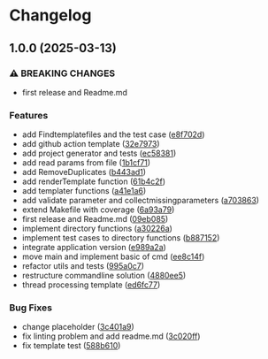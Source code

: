 # Changelog

## 1.0.0 (2025-03-13)


### ⚠ BREAKING CHANGES

* first release and Readme.md

### Features

* add Findtemplatefiles and the test case ([e8f702d](https://github.com/dirtydriver/projgen/commit/e8f702dbe247b1032d9d9370d1fd302a31677798))
* add github action template ([32e7973](https://github.com/dirtydriver/projgen/commit/32e7973dcfd073269ce66f0d31432334c1755579))
* add project generator and tests ([ec58381](https://github.com/dirtydriver/projgen/commit/ec583810e963cf32ead339deb22a3623f66ebcfc))
* add read params from file ([1b1cf71](https://github.com/dirtydriver/projgen/commit/1b1cf71a1df41278c0eeafd974104eec7730bea8))
* add RemoveDuplicates ([b443ad1](https://github.com/dirtydriver/projgen/commit/b443ad1fbae33d7f46ff2148467e5a27cdb912a1))
* add renderTemplate function ([61b4c2f](https://github.com/dirtydriver/projgen/commit/61b4c2fc34d664e1121168568ba0adfa953fda4f))
* add templater functions ([a41e1a6](https://github.com/dirtydriver/projgen/commit/a41e1a66953898d7b247538e2053dd2f6d4c2a20))
* add validate parameter and collectmissingparameters ([a703863](https://github.com/dirtydriver/projgen/commit/a703863c39c2ee3f58d63063c547be357001c575))
* extend Makefile with coverage ([6a93a79](https://github.com/dirtydriver/projgen/commit/6a93a79bb87a89d4b3dd448c89ab0491d5a61188))
* first release and Readme.md ([09eb085](https://github.com/dirtydriver/projgen/commit/09eb085e57c6b3e15ac9b696130c65f20e8e65c1))
* implement directory functions ([a30226a](https://github.com/dirtydriver/projgen/commit/a30226a32c9c0f480a64cbac626d28615ad70077))
* implement test cases to directory functions ([b887152](https://github.com/dirtydriver/projgen/commit/b8871528e01d0f2fefbddd2eae41846648c51ec0))
* integrate application version ([e989a2a](https://github.com/dirtydriver/projgen/commit/e989a2a363ea1961f5e88393cd6fdcd3aac2e604))
* move main and implement basic of cmd ([ee8c14f](https://github.com/dirtydriver/projgen/commit/ee8c14f8090123d6c486669f3936854de564bd49))
* refactor utils and tests ([995a0c7](https://github.com/dirtydriver/projgen/commit/995a0c736512ca7b2ace6681437f4cf4522a11b9))
* restructure commandline solution ([4880ee5](https://github.com/dirtydriver/projgen/commit/4880ee5d3ad8bb9edc09f030fe874146ee71451d))
* thread processing template ([ed6fc77](https://github.com/dirtydriver/projgen/commit/ed6fc7769f87f4812728f300b01aaa4a4d17a5df))


### Bug Fixes

* change placeholder ([3c401a9](https://github.com/dirtydriver/projgen/commit/3c401a9ef21a6695a5252fc4481bf235e5d920fe))
* fix linting problem and add readme.md ([3c020ff](https://github.com/dirtydriver/projgen/commit/3c020ff75f9953e141de724c060eb690c9d93f6d))
* fix template test ([588b610](https://github.com/dirtydriver/projgen/commit/588b610c4c129d379488b1eabe3e6d363cb25c02))
